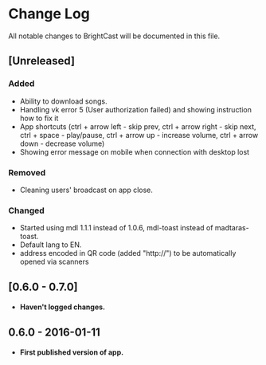 # Change Log
All notable changes to BrightCast will be documented in this file.

## [Unreleased]
### Added
- Ability to download songs.
- Handling vk error 5 (User authorization failed) and showing instruction how to fix it
- App shortcuts (ctrl + arrow left - skip prev, ctrl + arrow right - skip next, ctrl + space - play/pause, ctrl + arrow up - increase volume, ctrl + arrow down - decrease volume)
- Showing error message on mobile when connection with desktop lost

### Removed
- Cleaning users' broadcast on app close.

### Changed
- Started using mdl 1.1.1 instead of 1.0.6, mdl-toast instead of madtaras-toast.
- Default lang to EN.
- address encoded in QR code (added "http://") to be automatically opened via scanners

## [0.6.0 - 0.7.0]
- #### Haven't logged changes.

## 0.6.0 - 2016-01-11
- #### First published version of app.